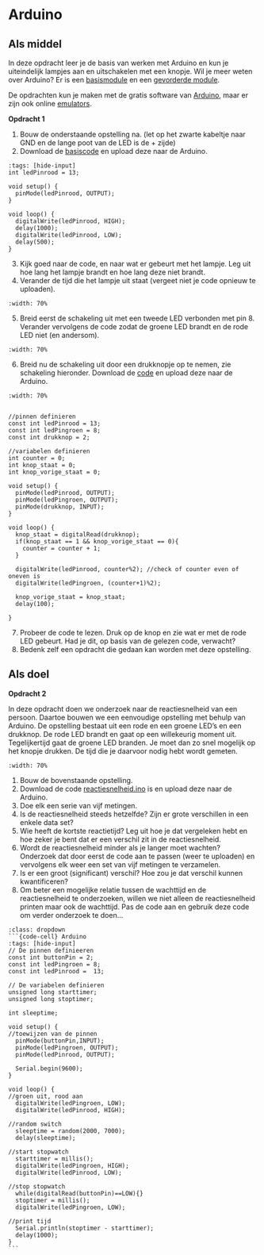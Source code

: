 # Arduino
## Als middel

In deze opdracht leer je de basis van werken met Arduino en kun je uiteindelijk lampjes aan en uitschakelen met een knopje. Wil je meer weten over Arduino? Er is een [basismodule](./Arduino%20module%20basis.pdf) en een [gevorderde module](./Arduino%20module%20gevorderd.pdf).

De opdrachten kun je maken met de gratis software van [Arduino](https://arduino.cc), maar er zijn ook online [emulators](https://wokwi.com/projects/new/arduino-uno).


**Opdracht 1**
1)	Bouw de onderstaande opstelling na. (let op het zwarte kabeltje naar GND en de lange poot van de LED is de + zijde)
2)	Download de [basiscode](basics.ino) en upload deze naar de Arduino.

```{code-cell} Arduino
:tags: [hide-input]
int ledPinrood = 13;

void setup() {
  pinMode(ledPinrood, OUTPUT);
}

void loop() {
  digitalWrite(ledPinrood, HIGH);   
  delay(1000);                       
  digitalWrite(ledPinrood, LOW);    
  delay(500);                       
}

```

3)	Kijk goed naar de code, en naar wat er gebeurt met het lampje. Leg uit hoe lang het lampje brandt en hoe lang deze niet brandt.
4)	Verander de tijd die het lampje uit staat (vergeet niet je code opnieuw te uploaden). 

```{figure} Figures/Arduino1.png
:width: 70%
```

5)	Breid eerst de schakeling uit met een tweede LED verbonden met pin 8. Verander vervolgens de code zodat de groene LED brandt en de rode LED niet (en andersom). 

```{figure} Figures/Arduino2.png
:width: 70%
```

6)	Breid nu de schakeling uit door een drukknopje op te nemen, zie schakeling hieronder. Download de [code](drukknop.ino) en upload deze naar de Arduino. 

```{figure} Figures/Arduino3.png
:width: 70%
```

```{toggle}

//pinnen definieren 
const int ledPinrood = 13;
const int ledPingroen = 8;
const int drukknop = 2;

//variabelen definieren
int counter = 0;
int knop_staat = 0;
int knop_vorige_staat = 0;

void setup() {
  pinMode(ledPinrood, OUTPUT);
  pinMode(ledPingroen, OUTPUT);
  pinMode(drukknop, INPUT);
}

void loop() {
  knop_staat = digitalRead(drukknop);
  if(knop_staat == 1 && knop_vorige_staat == 0){
    counter = counter + 1;
  }
  
  digitalWrite(ledPinrood, counter%2); //check of counter even of oneven is 
  digitalWrite(ledPingroen, (counter+1)%2);

  knop_vorige_staat = knop_staat;
  delay(100);
  
}

```

7)	Probeer de code te lezen. Druk op de knop en zie wat er met de rode LED gebeurt. Had je dit, op basis van de gelezen code, verwacht?
8)	Bedenk zelf een opdracht die gedaan kan worden met deze opstelling. 

## Als doel
**Opdracht 2**

In deze opdracht doen we onderzoek naar de reactiesnelheid van een persoon. Daartoe bouwen we een eenvoudige opstelling met behulp van Arduino. De opstelling bestaat uit een rode en een groene LED’s en een drukknop. De rode LED brandt en gaat op een willekeurig moment uit. Tegelijkertijd gaat de groene LED branden. Je moet dan zo snel mogelijk op het knopje drukken. De tijd die je daarvoor nodig hebt wordt gemeten.

```{figure} Figures/Arduino4.png
:width: 70%
```

1)	Bouw de bovenstaande opstelling.
2)	Download de code [reactiesnelheid.ino](reactiesnelheid.ino) is en upload deze naar de Arduino.
3)	Doe elk een serie van vijf metingen. 
4)	Is de reactiesnelheid steeds hetzelfde? Zijn er grote verschillen in een enkele data set?
5)	Wie heeft de kortste reactietijd? Leg uit hoe je dat vergeleken hebt en hoe zeker je bent dat er een verschil zit in de reactiesnelheid.
6)	Wordt de reactiesnelheid minder als je langer moet wachten? Onderzoek dat door eerst de code aan te passen (weer te uploaden) en vervolgens elk weer een set van vijf metingen te verzamelen.
7)	Is er een groot (significant) verschil? Hoe zou je dat verschil kunnen kwantificeren?
8)	Om beter een mogelijke relatie tussen de wachttijd en de reactiesnelheid te onderzoeken, willen we niet alleen de reactiesnelheid printen maar ook de wachttijd. Pas de code aan en gebruik deze code om verder onderzoek te doen…

````{admonition} Code
:class: dropdown
```{code-cell} Arduino
:tags: [hide-input]
// De pinnen definieeren
const int buttonPin = 2;
const int ledPingroen = 8;
const int ledPinrood =  13; 

// De variabelen definieren
unsigned long starttimer;
unsigned long stoptimer;

int sleeptime;

void setup() {
//toewijzen van de pinnen  
  pinMode(buttonPin,INPUT);
  pinMode(ledPingroen, OUTPUT);
  pinMode(ledPinrood, OUTPUT);

  Serial.begin(9600);
}

void loop() {
//groen uit, rood aan
  digitalWrite(ledPingroen, LOW); 
  digitalWrite(ledPinrood, HIGH);

//random switch
  sleeptime = random(2000, 7000);
  delay(sleeptime);

//start stopwatch
  starttimer = millis();
  digitalWrite(ledPingroen, HIGH);
  digitalWrite(ledPinrood, LOW);

//stop stopwatch
  while(digitalRead(buttonPin)==LOW){}
  stoptimer = millis();
  digitalWrite(ledPingroen, LOW);

//print tijd
  Serial.println(stoptimer - starttimer);
  delay(1000);
}
```
````